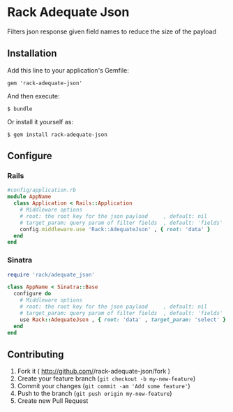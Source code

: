 # Rack Adequate Json

Filters json response given field names to reduce the size of the payload

## Installation

Add this line to your application's Gemfile:

    gem 'rack-adequate-json'

And then execute:

    $ bundle

Or install it yourself as:

    $ gem install rack-adequate-json

## Configure

### Rails

``` ruby  
#config/application.rb
module AppName
  class Application < Rails::Application
    # Middleware options
    # root: the root key for the json payload     , default: nil
    # target_param: query param of filter fields  , default: 'fields'
    config.middleware.use 'Rack::AdequateJson' , { root: 'data' }
  end
end
```

### Sinatra

``` ruby
require 'rack/adequate_json'

class AppName < Sinatra::Base
  configure do
    # Middleware options
    # root: the root key for the json payload     , default: nil
    # target_param: query param of filter fields  , default: 'fields'
    use Rack::AdequateJson , { root: 'data' , target_param: 'select' }
  end
end

```


## Contributing

1. Fork it ( http://github.com/<my-github-username>/rack-adequate-json/fork )
2. Create your feature branch (`git checkout -b my-new-feature`)
3. Commit your changes (`git commit -am 'Add some feature'`)
4. Push to the branch (`git push origin my-new-feature`)
5. Create new Pull Request
